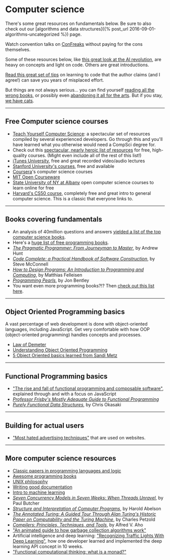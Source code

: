 # Computer science

There's some great resources on fundamentals below. Be sure to also check out our [algorithms and data structures]({% post_url 2016-09-01-algorithms-uncategorized %}) page.

Watch convention talks on [ConFreaks](https://confreaks.tv/) without paying for the cons themselves.

Some of these resources below, like [this great look at the AI revolution](https://medium.com/ai-revolution/ai-revolution-101-8dce1d9cb62d#.gupjgxmqb), are heavy on concepts and light on code. Others are great introductions.

[Read this great set of tips](https://medium.com/javascript-scene/learn-to-code-13-tips-that-could-save-you-years-of-effort-92ce799a3e1f#.wai2wx00x) on learning to code that the author claims (and I agree!) can save you years of misplaced effort.

But things are not always serious... you can find yourself [reading all the wrong books](https://imgur.com/gallery/vqUQ5), or possibly even [abandoning it all for the arts](https://classicprogrammerpaintings.com/archive#_=_). But if you stay, [we have cats](https://http.cat/).

<hr>

## Free Computer science courses

* [Teach Yourself Computer Science](https://teachyourselfcs.com/): a spectacular set of resources compiled by several experienced developers. Go through this and you'll have learned what you otherwise would need a CompSci degree for.
* Check out this [spectacular, nearly heroic list of resources](https://github.com/prakhar1989/awesome-courses#cs-theory) for free, high-quality courses. (Might even include all of the rest of this list!)
* [iTunes University](https://itunes.apple.com/us/app/itunes-u/id490217893?mt=8), free and great recorded video/audio lectures
* [Stanford University's courses](https://itunes.stanford.edu/), free and available
* [Coursera](https://www.coursera.org/courses?languages=en&query=computer+science)'s computer science courses
* [MIT Open Courseware](https://ocw.mit.edu/courses/find-by-topic/#cat=engineering&subcat=computerscience)
* [State University of NY at Albany](https://libguides.library.albany.edu/csci) open computer science courses to learn online for free
* [Harvard's CS50 course](https://courses.edx.org/courses/course-v1:HarvardX+CS50+X/info), completely free and great intro to general computer science. This is a classic that everyone links to.

<hr>

## Books covering fundamentals

* An analysis of 40million questions and answers [yielded a list of the top computer science books](http://www.dev-books.com/).
* Here's a [huge list of free programming books](https://github.com/vhf/free-programming-books).
* *[The Pragmatic Programmer: From Journeyman to Master](https://www.amazon.com/The-Pragmatic-Programmer-Journeyman-Master/dp/020161622X/ref=as_li_ss_tl?ie=UTF8&linkCode=ll1&tag=eejs-20&linkId=e35f3d0046f185b46f379999350eaff3)*, by Andrew Hunt
* *[Code Complete: a Practical Handbook of Software Construction](https://www.amazon.com/Code-Complete-Practical-Handbook-Construction/dp/0735619670/ref=as_li_ss_tl?ie=UTF8&linkCode=ll1&tag=eejs-20&linkId=155486c68c7371934f98360e0222d7bc)*, by Steve McConnell
* *[How to Design Programs: An Introduction to Programming and Computing](https://www.amazon.com/How-Design-Programs-Introduction-Programming/dp/0262062186/ref=as_li_ss_tl?ie=UTF8&linkCode=ll1&tag=eejs-20&linkId=1ec1b0799f5fa51cf070762f440fda32)*, by Matthias Felleisen
* *[Programming Pearls](https://www.amazon.com/Programming-Pearls-2nd-Edition-Bentley/dp/0201657880/ref=as_li_ss_tl?ie=UTF8&linkCode=ll1&tag=eejs-20&linkId=cd778c0dd861e88f090b877ac06abae4)*, by Jon Bentley
* You want even more programming books?!? Then [check out this list here](https://sixrevisions.com/lists/free-books-code/).

<hr>

## Object Oriented Programming basics
A vast percentage of web development is done with object-oriented languages, including JavaScript. Get very comfortable with how OOP (object-oriented programming) handles concepts and processes.

* [Law of Demeter](http://www.virtuouscode.com/2011/07/05/demeter-its-not-just-a-good-idea-its-the-law/)
* [Understanding Object Oriented Programming](https://launchschool.com/books/oo_ruby/read/the_object_model)
* [5 Object Oriented basics learned from Sandi Metz](https://18f.gsa.gov/2016/06/24/5-lessons-in-object-oriented-design-from-sandi-metz/)

<hr>

## Functional Programming basics

* ["The rise and fall of functional programming and composable software"](https://medium.com/javascript-scene/the-rise-and-fall-and-rise-of-functional-programming-composable-software-c2d91b424c8c), explained through and with a focus on JavaScript
* *[Professor Frisby's Mostly Adequate Guide to Functional Programming](https://drboolean.gitbooks.io/mostly-adequate-guide/content/)*
* *[Purely Functional Data Structures](https://www.amazon.com/Purely-Functional-Structures-Chris-Okasaki/dp/0521663504/ref=as_li_ss_tl?ie=UTF8&linkCode=ll1&tag=eejs-20&linkId=4b47c3066747c540cf74b295102e0f3e)*, by Chris Okasaki

<hr>

## Building for actual users

* ["Most hated advertising techniques"](https://www.nngroup.com/articles/most-hated-advertising-techniques/) that are used on websites.

<hr>

## More computer science resources

* [Classic papers in programming languages and logic](https://www.cs.cmu.edu/~crary/819-f09/)
* [Awesome programming books](https://www.catonmat.net/blog/top-100-books-part-one/?platform=hootsuite)
* [UNIX philosophy](https://www.catb.org/esr/writings/taoup/html/ch01s06.html)
* [Writing good documentation](https://www.writethedocs.org/guide/writing/beginners-guide-to-docs/)
* [Intro to machine learning](https://medium.com/@ageitgey/machine-learning-is-fun-80ea3ec3c471#.ug8z4xv3y)
* *[Seven Concurrency Models in Seven Weeks: When Threads Unravel](https://www.amazon.com/Seven-Concurrency-Models-Weeks-Programmers/dp/1937785653/ref=as_li_ss_tl?ie=UTF8&linkCode=ll1&tag=eejs-20&linkId=8564874935a619d8a8bdd22baeab506b)*, by Paul Butcher
* *[Structure and Interpretation of Computer Programs](https://www.amazon.com/Structure-Interpretation-Computer-Programs-Engineering/dp/0262510871/ref=as_li_ss_tl?ie=UTF8&linkCode=ll1&tag=eejs-20&linkId=c9229d8c79cf8044b3f467dcf7fc3354)*, by Harold Abelson
* *[The Annotated Turing: A Guided Tour Through Alan Turing's Historic Paper on Computability and the Turing Machine](https://www.amazon.com/The-Annotated-Turing-Historic-Computability/dp/0470229055/ref=as_li_ss_tl?ie=UTF8&dpID=51sx1xpVIOL&dpSrc=sims&preST=_AC_UL160_SR107%2C160_&refRID=0H3V56NSRHJC0C36GQD0&linkCode=ll1&tag=eejs-20&linkId=d369bb156ec4cb9f9016d47cebc24aa3)*, by Charles Petzold
* *[Compilers: Principles, Techniques, and Tools](https://www.amazon.com/Compilers-Principles-Techniques-Tools-Edition/dp/0321486811/ref=as_li_ss_tl?ie=UTF8&linkCode=ll1&tag=eejs-20&linkId=b05ead9350e6c40d2ad5de0220df93b3)*, by Alfred V. Aho
* ["An animated guide to how garbage collection algorithms work"](https://medium.freecodecamp.com/an-animated-guide-to-how-garbage-collection-algorithms-work-46ccdba2b216#.ladjwfa5k)
* Artificial intelligence and deep learning: ["Recognizing Traffic Lights With Deep Learning"](https://medium.freecodecamp.org/recognizing-traffic-lights-with-deep-learning-23dae23287cc), how one developer learned and implemented the deep learning API concept in 10 weeks.
* ["Functional computational thinking: what is a monad?"](https://hackernoon.com/functional-computational-thinking-what-is-a-monad-2adea91154e)
